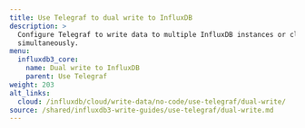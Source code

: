 ```yaml
---
title: Use Telegraf to dual write to InfluxDB
description: >
  Configure Telegraf to write data to multiple InfluxDB instances or clusters
  simultaneously.
menu:
  influxdb3_core:
    name: Dual write to InfluxDB
    parent: Use Telegraf
weight: 203
alt_links:
  cloud: /influxdb/cloud/write-data/no-code/use-telegraf/dual-write/
source: /shared/influxdb3-write-guides/use-telegraf/dual-write.md
---
```


<!--
The content for this page is at content/shared/influxdb3-write-guides/use-telegraf/dual-write.md
-->
